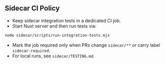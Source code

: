 ## Sidecar CI Policy

- Keep sidecar integration tests in a dedicated CI job.
- Start Nuxt server and then run tests via:

```bash
node sidecar/scripts/run-integration-tests.mjs
```

- Mark the job required only when PRs change `sidecar/**` or carry label `sidecar-required`.
- For local runs, see `sidecar/TESTING.md`.



